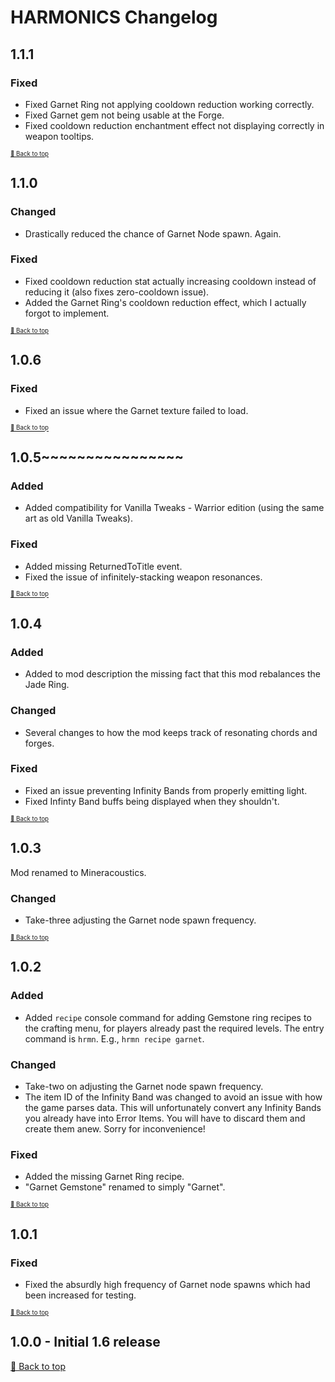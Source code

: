 ﻿# HARMONICS Changelog

## 1.1.1

### Fixed

* Fixed Garnet Ring not applying cooldown reduction working correctly.
* Fixed Garnet gem not being usable at the Forge.
* Fixed cooldown reduction enchantment effect not displaying correctly in weapon tooltips.

<sup><sup>[🔼 Back to top](#harmonics-changelog)</sup></sup>

## 1.1.0

### Changed

* Drastically reduced the chance of Garnet Node spawn. Again.

### Fixed

* Fixed cooldown reduction stat actually increasing cooldown instead of reducing it (also fixes zero-cooldown issue).
* Added the Garnet Ring's cooldown reduction effect, which I actually forgot to implement.

<sup><sup>[🔼 Back to top](#harmonics-changelog)</sup></sup>

## 1.0.6

### Fixed

* Fixed an issue where the Garnet texture failed to load.

<sup><sup>[🔼 Back to top](#harmonics-changelog)</sup></sup>

## 1.0.5~~~~~~~~~~~~~~~~

### Added

* Added compatibility for Vanilla Tweaks - Warrior edition (using the same art as old Vanilla Tweaks).

### Fixed

* Added missing ReturnedToTitle event.
* Fixed the issue of infinitely-stacking weapon resonances.

<sup><sup>[🔼 Back to top](#harmonics-changelog)</sup></sup>

## 1.0.4

### Added

* Added to mod description the missing fact that this mod rebalances the Jade Ring.

### Changed

* Several changes to how the mod keeps track of resonating chords and forges.

### Fixed

* Fixed an issue preventing Infinity Bands from properly emitting light.
* Fixed Infinty Band buffs being displayed when they shouldn't.

<sup><sup>[🔼 Back to top](#harmonics-changelog)</sup></sup>

## 1.0.3

Mod renamed to Mineracoustics.

### Changed

* Take-three adjusting the Garnet node spawn frequency.

<sup><sup>[🔼 Back to top](#harmonics-changelog)</sup></sup>

## 1.0.2

### Added

* Added `recipe` console command for adding Gemstone ring recipes to the crafting menu, for players already past the required levels. The entry command is `hrmn`. E.g., `hrmn recipe garnet`.

### Changed

* Take-two on adjusting the Garnet node spawn frequency.
* The item ID of the Infinity Band was changed to avoid an issue with how the game parses data. This will unfortunately convert any Infinity Bands you already have into Error Items. You will have to discard them and create them anew. Sorry for inconvenience!

### Fixed

* Added the missing Garnet Ring recipe.
* "Garnet Gemstone" renamed to simply "Garnet".

<sup><sup>[🔼 Back to top](#harmonics-changelog)</sup></sup>

## 1.0.1

### Fixed

* Fixed the absurdly high frequency of Garnet node spawns which had been increased for testing.

<sup><sup>[🔼 Back to top](#harmonics-changelog)</sup></sup>

## 1.0.0 - Initial 1.6 release

[🔼 Back to top](#harmonics-changelog)
